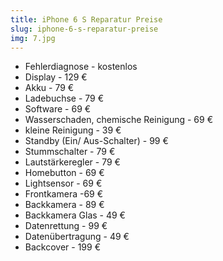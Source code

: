 ```yaml
---
title: iPhone 6 S Reparatur Preise
slug: iphone-6-s-reparatur-preise
img: 7.jpg
---
```


- Fehlerdiagnose - kostenlos
- Display - 129 €
- Akku - 79 €
- Ladebuchse - 79 €
- Software - 69 €
- Wasserschaden, chemische Reinigung - 69 €
- kleine Reinigung - 39 €
- Standby (Ein/ Aus-Schalter) - 99 €
- Stummschalter - 79 €
- Lautstärkeregler - 79 €
- Homebutton - 69 €
- Lightsensor - 69 €
- Frontkamera -69 €
- Backkamera - 89 €
- Backkamera Glas - 49 €
- Datenrettung - 99 €
- Datenübertragung - 49 €
- Backcover - 199 €

